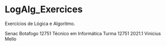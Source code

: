 # LogAlg_Exercices
 Exercícios de Lógica e Algoritmo.

Senac Botafogo
12751 Técnico em Informática
Turma 12751 2021.1
Vinicius Mello
